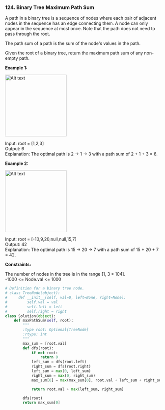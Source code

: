 ### 124. Binary Tree Maximum Path Sum

A path in a binary tree is a sequence of nodes where each pair of adjacent nodes in the sequence has an edge connecting them. A node can only appear in the sequence at most once. Note that the path does not need to pass through the root.  

The path sum of a path is the sum of the node's values in the path.    

Given the root of a binary tree, return the maximum path sum of any non-empty path.

**Example 1:**

<img src="https://assets.leetcode.com/uploads/2020/10/13/exx1.jpg" alt="Alt text" width="200"/>

Input: root = [1,2,3]  
Output: 6  
Explanation: The optimal path is 2 -> 1 -> 3 with a path sum of 2 + 1 + 3 = 6.

**Example 2:**

<img src="https://assets.leetcode.com/uploads/2020/10/13/exx2.jpg" alt="Alt text" width="200"/>

Input: root = [-10,9,20,null,null,15,7]  
Output: 42  
Explanation: The optimal path is 15 -> 20 -> 7 with a path sum of 15 + 20 + 7 = 42.

**Constraints:**

The number of nodes in the tree is in the range [1, 3 * 104].  
-1000 <= Node.val <= 1000

```python
# Definition for a binary tree node.
# class TreeNode(object):
#     def __init__(self, val=0, left=None, right=None):
#         self.val = val
#         self.left = left
#         self.right = right
class Solution(object):
    def maxPathSum(self, root):
        """
        :type root: Optional[TreeNode]
        :rtype: int
        """
        max_sum = [root.val]
        def dfs(root):
            if not root:
                return 0
            left_sum = dfs(root.left)
            right_sum = dfs(root.right)
            left_sum = max(0, left_sum)
            right_sum = max(0, right_sum)
            max_sum[0] = max(max_sum[0], root.val + left_sum + right_sum)

            return root.val + max(left_sum, right_sum)

        dfs(root)
        return max_sum[0]
```